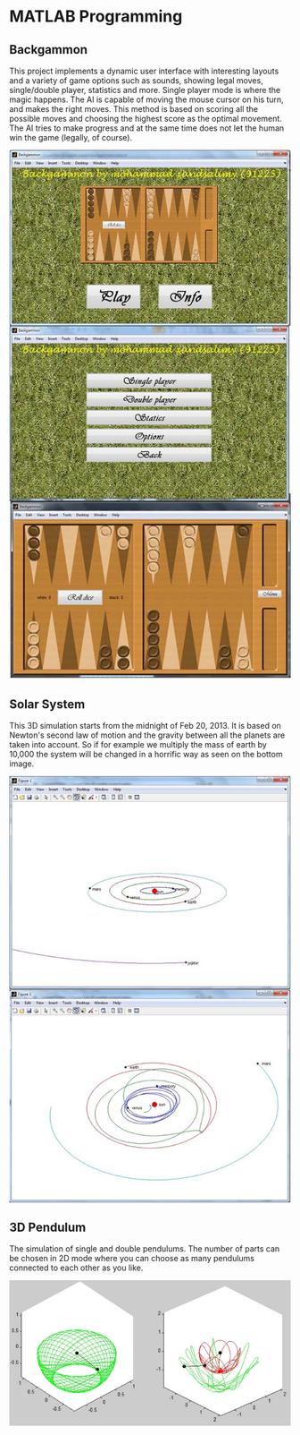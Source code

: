 # MATLAB Programming

## Backgammon
This project implements a dynamic user interface with interesting layouts and a variety of game options such as sounds, showing legal moves, single/double player, statistics and more. Single player mode is where the magic happens. The AI is capable of moving the mouse cursor on his turn, and makes the right moves. This method is based on scoring all the possible moves and choosing the highest score as the optimal movement. The AI tries to make progress and at the same time does not let the human win the game (legally, of course).

![Alt Text](f1.jpg)

## Solar System
This 3D simulation starts from the midnight of Feb 20, 2013. It is based on Newton's second law of motion and the gravity between all the planets are taken into account. So if for example we multiply the mass of earth by 10,000 the system will be changed in a horrific way as seen on the bottom image.

![Alt Text](f2.jpg)

## 3D Pendulum
The simulation of single and double pendulums. The number of parts can be chosen in 2D mode where you can choose as many pendulums connected to each other as you like.

![Alt Text](f3.jpg)
